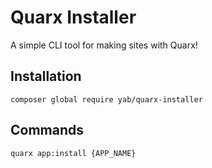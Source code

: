 # Quarx Installer

A simple CLI tool for making sites with Quarx!

## Installation

```
composer global require yab/quarx-installer
```

## Commands

```
quarx app:install {APP_NAME}
```
